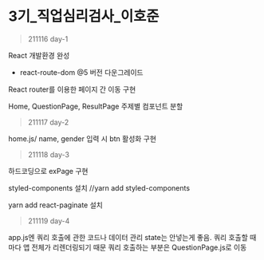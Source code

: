 # 3기_직업심리검사_이호준

> 211116 day-1

React 개발환경 완성
- react-route-dom @5 버전 다운그레이드

React router를 이용한 페이지 간 이동 구현

Home, QuestionPage, ResultPage 주제별 컴포넌트 분할

> 211117 day-2

home.js/ name, gender 입력 시 btn 활성화 구현

> 211118 day-3

하드코딩으로 exPage 구현

styled-components 설치
//yarn add styled-components

yarn add react-paginate 설치


> 211119 day-4

app.js엔 쿼리 호출에 관한 코드나 데이터 관리 state는 안넣는게 좋음. 
쿼리 호출할 때마다 앱 전체가 리렌더링되기 때문
쿼리 호출하는 부분은 QuestionPage.js로 이동
